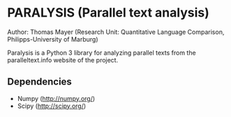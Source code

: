 PARALYSIS (Parallel text analysis)
=========

Author: Thomas Mayer (Research Unit: Quantitative Language Comparison, Philipps-University of Marburg)

Paralysis is a Python 3 library for analyzing parallel texts from the paralleltext.info website of the project. 

Dependencies
-

* Numpy (http://numpy.org/)
* Scipy (http://scipy.org/)
